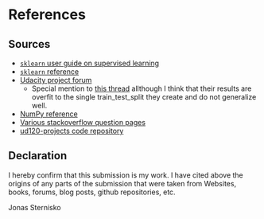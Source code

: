 # References

## Sources

* [`sklearn` user guide on supervised learning](http://scikit-learn.org/stable/supervised_learning.html)
* [`sklearn` reference](http://scikit-learn.org/stable/modules/classes.html)
* [Udacity project forum](https://discussions.udacity.com/c/nd002-intro-to-machine-learning/nd002-p-identifying-fraud-from-enron-email)
  * Special mention to [this thread](https://discussions.udacity.com/t/need-assistance-with-final-project/675546/23) allthough I think that their results are overfit to the single train_test_split they create and do not generalize well.
* [NumPy reference](https://docs.scipy.org/doc/numpy-1.14.0/reference/)
* [Various stackoverflow question pages](https://stackoverflow.com/)
* [ud120-projects code repository](https://github.com/udacity/ud120-projects)

## Declaration

I hereby confirm that this submission is my work. I have cited above the origins of any parts of the submission that were taken from Websites, books, forums, blog posts, github repositories, etc.

Jonas Sternisko